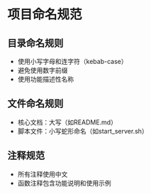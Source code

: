 # 项目命名规范

## 目录命名规则
- 使用小写字母和连字符（kebab-case）
- 避免使用数字前缀
- 使用功能描述性名称

## 文件命名规则
- 核心文档：大写（如README.md）
- 脚本文件：小写蛇形命名（如start_server.sh）

## 注释规范
- 所有注释使用中文
- 函数注释包含功能说明和使用示例
